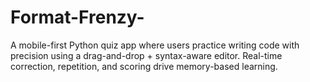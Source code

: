 # Format-Frenzy-
A mobile-first Python quiz app where users practice writing code with precision using a drag-and-drop + syntax-aware editor. Real-time correction, repetition, and scoring drive memory-based learning.

